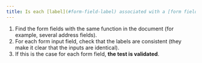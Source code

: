 ```yaml
---
title: Is each [label](#form-field-label) associated with a [form field](#form-field-label) having the same function and repeated several times in the same page [consistent](#coherent-labels)
---
```


1. Find the form fields with the same function in the document (for example, several address fields).
2. For each form input field, check that the labels are consistent (they make it clear that the inputs are identical).
3. If this is the case for each form field, **the test is validated**.
